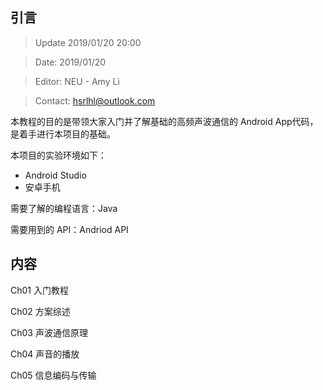 ## 引言

> Update 2019/01/20 20:00

> Date: 2019/01/20

> Editor: NEU - Amy Li

> Contact: hsrlhl@outlook.com



本教程的目的是带领大家入门并了解基础的高频声波通信的 Android App代码，是着手进行本项目的基础。

本项目的实验环境如下：

- Android Studio
- 安卓手机

需要了解的编程语言：Java

需要用到的 API：Andriod API



## 内容

Ch01 入门教程

Ch02 方案综述

Ch03 声波通信原理

Ch04 声音的播放

Ch05 信息编码与传输





